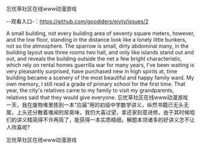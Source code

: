 忘忧草社区在线www动漫游戏

--观看入口-：https://github.com/goodiders/ejvty/issues/2

A small building, not every building area of seventy square meters, however, and the low floor, standing in the distance look like a lonely little bunkers, not so the atmosphere.
The sparrow is small, dirty abdominal many, in the building layout was three rooms two hall, and only like islands stand out and out, and reveals the building outside the net a few bright characteristic, which rely on rental homes guerrilla war for many years, I've been waiting is very pleasantly surprised, have purchased new in high spirits at, time building became a scenery of the most beautiful and happy family ward.
My own memory, I still read a grade of primary school for the first time.
That year, the city's relatives came to my family to visit my grandparents, relatives said that they would give everyone.
忘忧草社区在线www动漫游戏　　一天，我在废物堆里拣到一本“应届”用的初级中学数学讲义，纵然书籍已无头无尾，上头还分散着难闻的尿臭味，我仍大喜过望，拿还家刻意进修。由于其时候咱们的讲义精简得不许再简了，能获得一本实质精细，解题本领诸多的好讲义怎不让人欣喜呢?

忘忧草社区在线www动漫游戏
